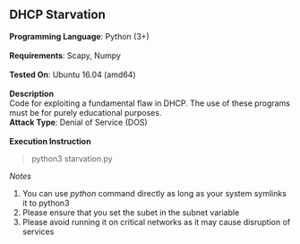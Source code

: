 ## DHCP Starvation<br>
**Programming Language**: Python (3+)<br><br>
**Requirements**: Scapy, Numpy<br><br>
**Tested On**: Ubuntu 16.04 (amd64)<br><br>
**Description** <br>Code for exploiting a fundamental flaw in DHCP. The use of these programs must be for purely educational purposes.<br>
**Attack Type**: Denial of Service (DOS)<br><br>
**Execution Instruction**
>python3 starvation.py

*Notes*
 1. You can use *python* command directly as long as your system symlinks it to python3
 2. Please ensure that you set the subet in the subnet variable
 3. Please avoid running it on critical networks as it may cause disruption of services
